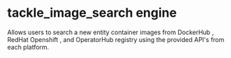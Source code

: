 # tackle_image_search engine

Allows users to search  a new entity container images from  DockerHub , RedHat Openshift , and OperatorHub registry using the provided API's from each platform.


